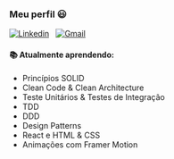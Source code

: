 ### Meu perfil 😃


[![Linkedin](https://img.shields.io/badge/-Lemuel%20Coelho%20Zara-031CA6?style=flat&logo=Linkedin&logoColor=white)](https://www.linkedin.com/in/lemuelZara/)
&nbsp;
[![Gmail](https://img.shields.io/badge/-lemuel.czara@gmail.com-031CA6?style=flat&logo=Gmail&logoColor=white)](mailto:lemuel.czara@gmail.com)


#### :books: Atualmente aprendendo: 
  - Princípios SOLID
  - Clean Code & Clean Architecture
  - Teste Unitários & Testes de Integração
  - TDD
  - DDD
  - Design Patterns
  - React e HTML & CSS
  - Animações com Framer Motion
